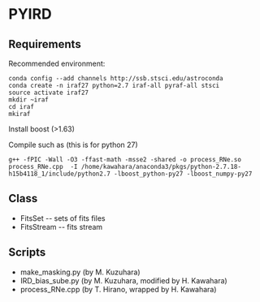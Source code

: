 # PYIRD

Requirements
------------------------------------------

Recommended environment:

```
conda config --add channels http://ssb.stsci.edu/astroconda
conda create -n iraf27 python=2.7 iraf-all pyraf-all stsci
source activate iraf27
mkdir ~iraf
cd iraf
mkiraf
```

Install boost (>1.63)

Compile such as (this is for python 27)

```
g++ -fPIC -Wall -O3 -ffast-math -msse2 -shared -o process_RNe.so process_RNe.cpp  -I /home/kawahara/anaconda3/pkgs/python-2.7.18-h15b4118_1/include/python2.7 -lboost_python-py27 -lboost_numpy-py27
```

Class
------------------

- FitsSet -- sets of fits files 
- FitsStream -- fits stream


Scripts
------------------------------

- make_masking.py (by M. Kuzuhara)
- IRD_bias_sube.py (by M. Kuzuhara, modified by H. Kawahara)
- process_RNe.cpp (by T. Hirano, wrapped by H. Kawahara)


